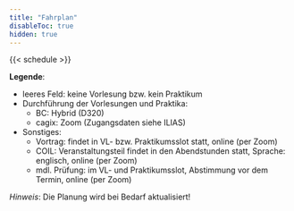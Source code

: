 ```yaml
---
title: "Fahrplan"
disableToc: true
hidden: true
---
```



{{< schedule >}}


**Legende**:

*   leeres Feld: keine Vorlesung bzw. kein Praktikum
*   Durchführung der Vorlesungen und Praktika:
    -   BC: Hybrid (D320)
    -   cagix: Zoom (Zugangsdaten siehe ILIAS)
*   Sonstiges:
    -   Vortrag: findet in VL- bzw. Praktikumsslot statt, online (per Zoom)
    -   COIL: Veranstaltungsteil findet in den Abendstunden statt, Sprache: englisch, online (per Zoom)
    -   mdl. Prüfung: im VL- und Praktikumsslot, Abstimmung vor dem Termin, online (per Zoom)

*Hinweis*: Die Planung wird bei Bedarf aktualisiert!
